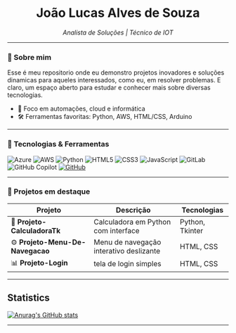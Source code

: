 
<h1 align="center">João Lucas Alves de Souza</h1>
<p align="center">
  <i>Analista de Soluções | Técnico de IOT </i>
</p>






---

### 🚀 Sobre mim

Esse é meu repositorio onde eu demonstro projetos inovadores e soluções dinamicas para aqueles interessados, como eu, em resolver problemas. E claro, um espaço aberto para estudar e conhecer mais sobre diversas tecnologias.

- 🎯 Foco em automações, cloud e informática
- 🛠️ Ferramentas favoritas: Python, AWS, HTML/CSS, Arduino

---


### 🧰 Tecnologias & Ferramentas

  ![Azure](https://img.shields.io/badge/azure-%230072C6.svg?style=for-the-badge&logo=microsoftazure&logoColor=white)
  ![AWS](https://img.shields.io/badge/AWS-%23FF9900.svg?style=for-the-badge&logo=amazon-aws&logoColor=white)
  ![Python](https://img.shields.io/badge/python-3670A0?style=for-the-badge&logo=python&logoColor=ffdd54)
  ![HTML5](https://img.shields.io/badge/html5-%23E34F26.svg?style=for-the-badge&logo=html5&logoColor=white)
  ![CSS3](https://img.shields.io/badge/css3-%231572B6.svg?style=for-the-badge&logo=css3&logoColor=white)
  ![JavaScript](https://img.shields.io/badge/javascript-%23323330.svg?style=for-the-badge&logo=javascript&logoColor=%23F7DF1E)
  ![GitLab](https://img.shields.io/badge/gitlab-%23181717.svg?style=for-the-badge&logo=gitlab&logoColor=white)
  ![GitHub Copilot](https://img.shields.io/badge/github_copilot-8957E5?style=for-the-badge&logo=github-copilot&logoColor=white)
  [![GitHub](https://img.shields.io/badge/GitHub-100000?style=for-the-badge&logo=github&logoColor=white)](https://github.com/joaolucas-0000)


---

### 📂 Projetos em destaque

| Projeto | Descrição | Tecnologias |
|--------|-----------|-------------|
| 🔧 **Projeto-CalculadoraTk** | Calculadora em Python com interface | Python, Tkinter |
| ⚙️ **Projeto-Menu-De-Navegacao** | Menu de navegação interativo deslizante | HTML, CSS |
| 📊 **Projeto-Login** | tela de login simples  | HTML, CSS |

---

## Statistics
[![Anurag's GitHub stats](https://github-readme-stats.vercel.app/api?username=joaolucas-0000)](https://github.com/anuraghazra/github-readme-stats)

---

